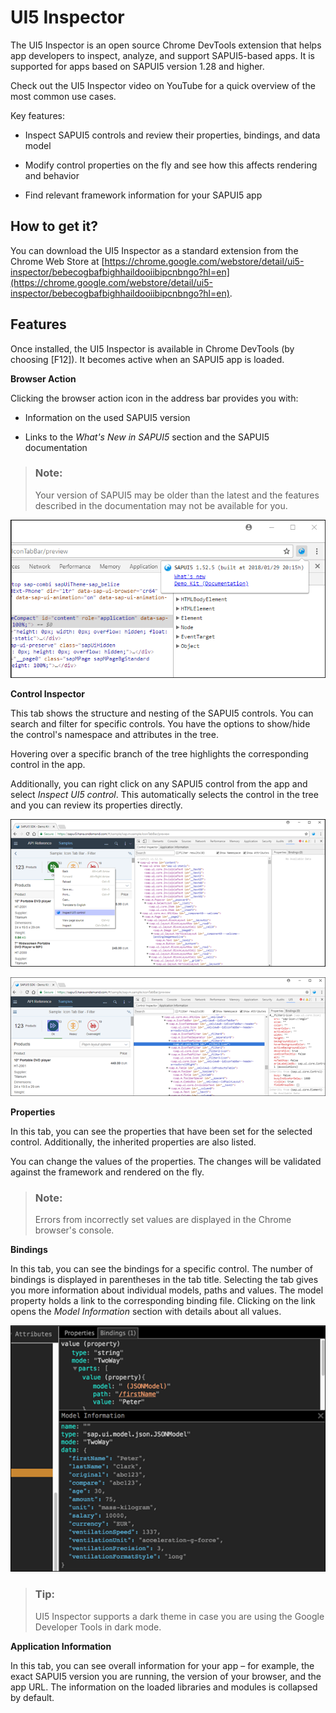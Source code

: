 <!-- loiob24e72443eb34d0fb7bf6940f2d697eb -->

# UI5 Inspector

The UI5 Inspector is an open source Chrome DevTools extension that helps app developers to inspect, analyze, and support SAPUI5-based apps. It is supported for apps based on SAPUI5 version 1.28 and higher.

Check out the UI5 Inspector video on YouTube for a quick overview of the most common use cases.



Key features:

-   Inspect SAPUI5 controls and review their properties, bindings, and data model

-   Modify control properties on the fly and see how this affects rendering and behavior

-   Find relevant framework information for your SAPUI5 app




## How to get it?

You can download the UI5 Inspector as a standard extension from the Chrome Web Store at [https://chrome.google.com/webstore/detail/ui5-inspector/bebecogbafbighhaildooiibipcnbngo?hl=en](https://chrome.google.com/webstore/detail/ui5-inspector/bebecogbafbighhaildooiibipcnbngo?hl=en).



## Features

Once installed, the UI5 Inspector is available in Chrome DevTools \(by choosing [F12\]\). It becomes active when an SAPUI5 app is loaded.

**Browser Action**

Clicking the browser action icon in the address bar provides you with:

-   Information on the used SAPUI5 version

-   Links to the *What's New in SAPUI5* section and the SAPUI5 documentation


> ### Note:  
> Your version of SAPUI5 may be older than the latest and the features described in the documentation may not be available for you.

![](images/UI5_Inspector_browser_action_SAPUI5_25cb428.png)

**Control Inspector**

This tab shows the structure and nesting of the SAPUI5 controls. You can search and filter for specific controls. You have the options to show/hide the control's namespace and attributes in the tree.

Hovering over a specific branch of the tree highlights the corresponding control in the app.

Additionally, you can right click on any SAPUI5 control from the app and select *Inspect UI5 control*. This automatically selects the control in the tree and you can review its properties directly.

![](images/UI5_Inpector_inspect_control_1_SAPUI5_4c8e523.png)

![](images/UI5_Inspector_inspect_control_2_SAPUI5_cd573f5.png)

**Properties**

In this tab, you can see the properties that have been set for the selected control. Additionally, the inherited properties are also listed.

You can change the values of the properties. The changes will be validated against the framework and rendered on the fly.

> ### Note:  
> Errors from incorrectly set values are displayed in the Chrome browser's console.

**Bindings**

In this tab, you can see the bindings for a specific control. The number of bindings is displayed in parentheses in the tab title. Selecting the tab gives you more information about individual models, paths and values. The model property holds a link to the corresponding binding file. Clicking on the link opens the *Model Information* section with details about all values.

![](images/UI5_Inspector_Bindings_Tab_b9efcc6.png)

> ### Tip:  
> UI5 Inspector supports a dark theme in case you are using the Google Developer Tools in dark mode.

**Application Information**

In this tab, you can see overall information for your app – for example, the exact SAPUI5 version you are running, the version of your browser, and the app URL. The information on the loaded libraries and modules is collapsed by default.

